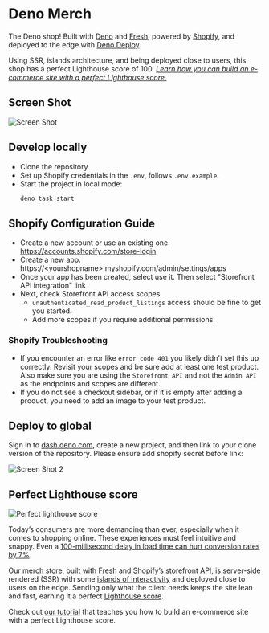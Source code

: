 # Deno Merch

The Deno shop! Built with [Deno](https://deno.land/) and
[Fresh](https://fresh.deno.dev/), powered by [Shopify](https://www.shopify.com),
and deployed to the edge with [Deno Deploy](https://deno.com/deploy).

Using SSR, islands architecture, and being deployed close to users, this shop
has a perfect Lighthouse score of 100.
[_Learn how you can build an e-commerce site with a perfect Lighthouse score._](https://deno.com/blog/ecommerce-with-perfect-lighthouse-score)

## Screen Shot

![Screen Shot](./static/screen_shot.png)

## Develop locally

- Clone the repository
- Set up Shopify credentials in the `.env`, follows `.env.example`.
- Start the project in local mode:
  ```bash
  deno task start
  ```

## Shopify Configuration Guide

- Create a new account or use an existing one.
  https://accounts.shopify.com/store-login
- Create a new app. https://\<yourshopname>.myshopify.com/admin/settings/apps
- Once your app has been created, select use it. Then select "Storefront API
  integration" link
- Next, check Storefront API access scopes
  - `unauthenticated_read_product_listings` access should be fine to get you
    started.
  - Add more scopes if you require additional permissions.

### Shopify Troubleshooting

- If you encounter an error like `error code 401` you likely didn't set this up
  correctly. Revisit your scopes and be sure add at least one test product. Also
  make sure you are using the `Storefront API` and not the `Admin API` as the
  endpoints and scopes are different.
- If you do not see a checkout sidebar, or if it is empty after adding a
  product, you need to add an image to your test product.

## Deploy to global

Sign in to [dash.deno.com](https://dash.deno.com), create a new project, and
then link to your clone version of the repository. Please ensure add shopify
secret before link:

![Screen Shot 2](./static/screen_shot_2.png)

## Perfect Lighthouse score

![Perfect lighthouse score](https://deno.com/ecommerce-with-perfect-lighthouse-score/perfect-score.png)

Today’s consumers are more demanding than ever, especially when it comes to
shopping online. These experiences must feel intuitive and snappy. Even a
[100-millisecond delay in load time can hurt conversion rates by 7%](https://s3.amazonaws.com/sofist-marketing/State+of+Online+Retail+Performance+Spring+2017+-+Akamai+and+SOASTA+2017.pdf).

Our [merch store](https://merch.deno.com), built with
[Fresh](https://fresh.deno.dev) and
[Shopify’s storefront API](https://shopify.dev/api/storefront), is server-side
rendered (SSR) with some
[islands of interactivity](https://fresh.deno.dev/docs/concepts/islands) and
deployed close to users on the edge. Sending only what the client needs keeps
the site lean and fast, earning it a perfect
[Lighthouse score](https://pagespeed.web.dev/).

Check out
[our tutorial](https://deno.com/blog/ecommerce-with-perfect-lighthouse-score)
that teaches you how to build an e-commerce site with a perfect Lighthouse
score.
